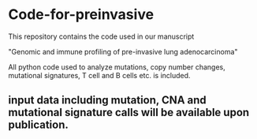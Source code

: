# Code-for-preinvasive

This repository contains the code used in our manuscript

"Genomic and immune profiling of pre-invasive lung adenocarcinoma"

All python code used to analyze mutations, copy number changes, mutational signatures, T cell and B cells etc. is included.

## input data including mutation, CNA and mutational signature calls will be available upon publication. 
